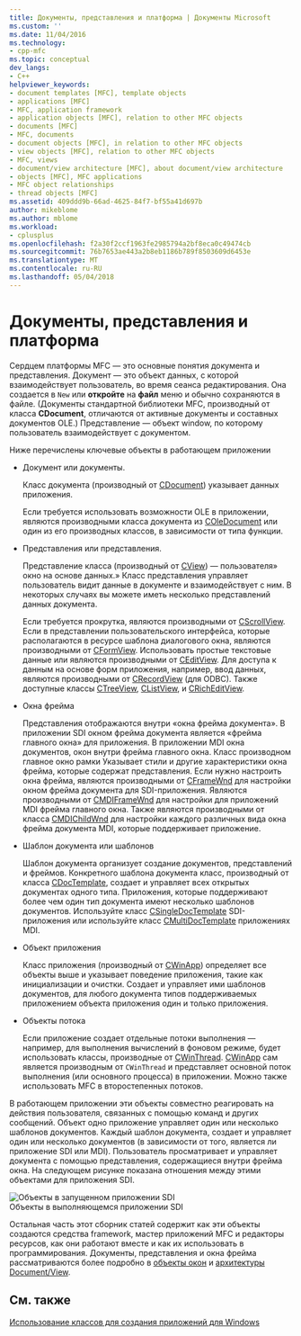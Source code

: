 ```yaml
---
title: Документы, представления и платформа | Документы Microsoft
ms.custom: ''
ms.date: 11/04/2016
ms.technology:
- cpp-mfc
ms.topic: conceptual
dev_langs:
- C++
helpviewer_keywords:
- document templates [MFC], template objects
- applications [MFC]
- MFC, application framework
- application objects [MFC], relation to other MFC objects
- documents [MFC]
- MFC, documents
- document objects [MFC], in relation to other MFC objects
- view objects [MFC], relation to other MFC objects
- MFC, views
- document/view architecture [MFC], about document/view architecture
- objects [MFC], MFC applications
- MFC object relationships
- thread objects [MFC]
ms.assetid: 409ddd9b-66ad-4625-84f7-bf55a41d697b
author: mikeblome
ms.author: mblome
ms.workload:
- cplusplus
ms.openlocfilehash: f2a30f2ccf1963fe2985794a2bf8eca0c49474cb
ms.sourcegitcommit: 76b7653ae443a2b8eb1186b789f8503609d6453e
ms.translationtype: MT
ms.contentlocale: ru-RU
ms.lasthandoff: 05/04/2018
---
```

# <a name="documents-views-and-the-framework"></a>Документы, представления и платформа
Сердцем платформы MFC — это основные понятия документа и представления. Документ — это объект данных, с которой взаимодействует пользователь, во время сеанса редактирования. Она создается в `New` или **откройте** на **файл** меню и обычно сохраняются в файле. (Документы стандартной библиотеки MFC, производный от класса **CDocument**, отличаются от активные документы и составных документов OLE.) Представление — объект window, по которому пользователь взаимодействует с документом.  
  
 Ниже перечислены ключевые объекты в работающем приложении  
  
-   Документ или документы.  
  
     Класс документа (производный от [CDocument](../mfc/reference/cdocument-class.md)) указывает данных приложения.  
  
     Если требуется использовать возможности OLE в приложении, являются производными класса документа из [COleDocument](../mfc/reference/coledocument-class.md) или один из его производных классов, в зависимости от типа функции.  
  
-   Представления или представления.  
  
     Представление класса (производный от [CView](../mfc/reference/cview-class.md)) — пользователя» окно на основе данных.» Класс представления управляет пользователь видит данные в документе и взаимодействует с ним. В некоторых случаях вы можете иметь несколько представлений данных документа.  
  
     Если требуется прокрутка, являются производными от [CScrollView](../mfc/reference/cscrollview-class.md). Если в представлении пользовательского интерфейса, которые располагаются в ресурсе шаблона диалогового окна, являются производными от [CFormView](../mfc/reference/cformview-class.md). Использовать простые текстовые данные или являются производными от [CEditView](../mfc/reference/ceditview-class.md). Для доступа к данным на основе форм приложения, например, ввод данных, являются производными от [CRecordView](../mfc/reference/crecordview-class.md) (для ODBC). Также доступные классы [CTreeView](../mfc/reference/ctreeview-class.md), [CListView](../mfc/reference/clistview-class.md), и [CRichEditView](../mfc/reference/cricheditview-class.md).  
  
-   Окна фрейма  
  
     Представления отображаются внутри «окна фрейма документа». В приложении SDI окном фрейма документа является «фрейма главного окна» для приложения. В приложении MDI окна документов, окон внутри фрейма главного окна. Класс производном главное окно рамки Указывает стили и другие характеристики окна фрейма, которые содержат представления. Если нужно настроить окна фрейма, являются производными от [CFrameWnd](../mfc/reference/cframewnd-class.md) для настройки окном фрейма документа для SDI-приложения. Являются производными от [CMDIFrameWnd](../mfc/reference/cmdiframewnd-class.md) для настройки для приложений MDI фрейма главного окна. Также являются производными от класса [CMDIChildWnd](../mfc/reference/cmdichildwnd-class.md) для настройки каждого различных вида окна фрейма документа MDI, которые поддерживает приложение.  
  
-   Шаблон документа или шаблонов  
  
     Шаблон документа организует создание документов, представлений и фреймов. Конкретного шаблона документа класс, производный от класса [CDocTemplate](../mfc/reference/cdoctemplate-class.md), создает и управляет всех открытых документах одного типа. Приложения, которые поддерживают более чем один тип документа имеют несколько шаблонов документов. Используйте класс [CSingleDocTemplate](../mfc/reference/csingledoctemplate-class.md) SDI-приложения или используйте класс [CMultiDocTemplate](../mfc/reference/cmultidoctemplate-class.md) приложениях MDI.  
  
-   Объект приложения  
  
     Класс приложения (производный от [CWinApp](../mfc/reference/cwinapp-class.md)) определяет все объекты выше и указывает поведение приложения, такие как инициализации и очистки. Создает и управляет ими шаблонов документов, для любого документа типов поддерживаемых приложением объекта приложения один и только приложения.  
  
-   Объекты потока  
  
     Если приложение создает отдельные потоки выполнения — например, для выполнения вычислений в фоновом режиме, будет использовать классы, производные от [CWinThread](../mfc/reference/cwinthread-class.md). [CWinApp](../mfc/reference/cwinapp-class.md) сам является производным от `CWinThread` и представляет основной поток выполнения (или основного процесса) в приложении. Можно также использовать MFC в второстепенных потоков.  
  
 В работающем приложении эти объекты совместно реагировать на действия пользователя, связанных с помощью команд и других сообщений. Объект одно приложение управляет один или несколько шаблонов документов. Каждый шаблон документа, создает и управляет один или несколько документов (в зависимости от того, является ли приложение SDI или MDI). Пользователь просматривает и управляет документа с помощью представления, содержащиеся внутри фрейма окна. На следующем рисунке показана отношения между этими объектами для приложения SDI.  
  
 ![Объекты в запущенном приложении SDI](../mfc/media/vc386v1.gif "vc386v1")  
Объекты в выполняющемся приложении SDI  
  
 Остальная часть этот сборник статей содержит как эти объекты создаются средства framework, мастер приложений MFC и редакторы ресурсов, как они работают вместе и как их использовать в программирования. Документы, представления и окна фрейма рассматриваются более подробно в [объекты окон](../mfc/window-objects.md) и [архитектуры Document/View](../mfc/document-view-architecture.md).  
  
## <a name="see-also"></a>См. также  
 [Использование классов для создания приложений для Windows](../mfc/using-the-classes-to-write-applications-for-windows.md)

